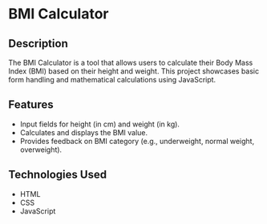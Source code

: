 # BMI Calculator

## Description
The BMI Calculator is a tool that allows users to calculate their Body Mass Index (BMI) based on their height and weight. This project showcases basic form handling and mathematical calculations using JavaScript.

## Features
- Input fields for height (in cm) and weight (in kg).
- Calculates and displays the BMI value.
- Provides feedback on BMI category (e.g., underweight, normal weight, overweight).

## Technologies Used
- HTML
- CSS
- JavaScript
